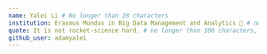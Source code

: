 ```yaml
---
name: Yalei Li # No longer than 28 characters
institution: Erasmus Mundus in Big Data Management and Analytics 🚩 # no longer than 58 characters
quote: It is not rocket-science hard. # no longer than 100 characters, avoid using quotes(") to guarantee the format remains the same.
github_user: adamyalei
---
```

